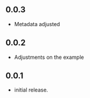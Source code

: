 ## 0.0.3

* Metadata adjusted 

## 0.0.2

* Adjustments on the example

## 0.0.1

* initial release.

